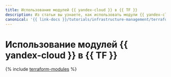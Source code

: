 ```yaml
---
title: Использование модулей {{ yandex-cloud }} в {{ TF }}
description: Из статьи вы узнаете, как использовать модули {{ yandex-cloud }} в {{ TF }}.
canonical: '{{ link-docs }}/tutorials/infrastructure-management/terraform-modules'
---
```


# Использование модулей {{ yandex-cloud }} в {{ TF }}

{% include [terraform-modules](../../_tutorials/infrastructure/terraform-modules.md) %}
